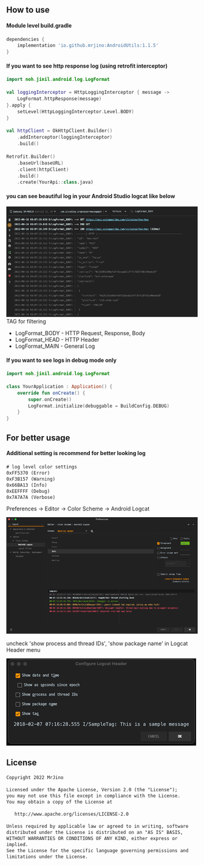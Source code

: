 ## How to use

#### Module level build.gradle
```groovy
dependencies {
    implementation 'io.github.mrjino:AndroidUtils:1.1.5'
}
```
#### If you want to see http response log (using retrofit interceptor)
```kotlin
import noh.jinil.android.log.LogFormat

val loggingInterceptor = HttpLoggingInterceptor { message ->
    LogFormat.httpResponse(message)
}.apply {
    setLevel(HttpLoggingInterceptor.Level.BODY)
}

val httpClient = OkHttpClient.Builder()
    .addInterceptor(loggingInterceptor)
    .build()

Retrofit.Builder()
    .baseUrl(baseURL)
    .client(httpClient)
    .build()
    .create(YourApi::class.java)
```
#### you can see beautiful log in your Android Studio logcat like below
![](./res/logformat01.png)
TAG for filtering
* LogFormat_BODY - HTTP Request, Response, Body
* LogFormat_HEAD - HTTP Header
* LogFormat_MAIN - General Log

#### If you want to see logs in debug mode only
```kotlin
import noh.jinil.android.log.LogFormat

class YourApplication : Application() {
    override fun onCreate() {
        super.onCreate()
        LogFormat.initialize(debuggable = BuildConfig.DEBUG)
    }
}
```

## For better usage

#### Additional setting is recommend for better looking log
```Shell
# log level color settings
0xFF5370 (Error)
0xF3B157 (Warning)
0x66BA13 (Info)
0xEEFFFF (Debug)
0x7A7A7A (Verbose)
```
Preferences -> Editor -> Color Scheme -> Android Logcat

![](./res/logformat03.png)

uncheck 'show process and thread IDs', 'show package name' in Logcat Header menu

![](./res/logformat02.png)

## License

```
Copyright 2022 MrJino

Licensed under the Apache License, Version 2.0 (the "License");
you may not use this file except in compliance with the License.
You may obtain a copy of the License at

   http://www.apache.org/licenses/LICENSE-2.0

Unless required by applicable law or agreed to in writing, software
distributed under the License is distributed on an "AS IS" BASIS,
WITHOUT WARRANTIES OR CONDITIONS OF ANY KIND, either express or implied.
See the License for the specific language governing permissions and
limitations under the License.
```